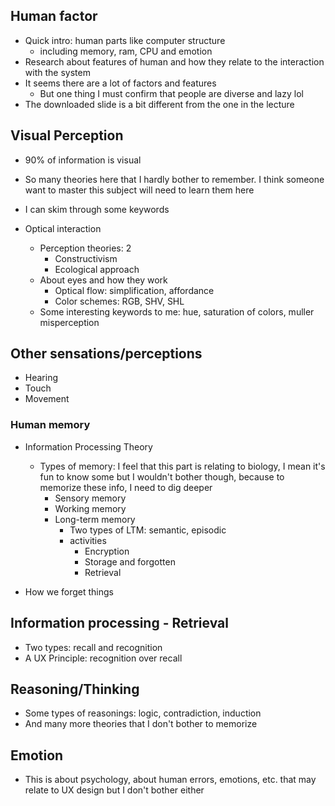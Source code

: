 ## Human factor

- Quick intro: human parts like computer structure
  - including memory, ram, CPU and emotion
- Research about features of human and how they relate to the interaction with the system
- It seems there are a lot of factors and features
  - But one thing I must confirm that people are diverse and lazy lol
- The downloaded slide is a bit different from the one in the lecture

## Visual Perception

- 90% of information is visual
- So many theories here that I hardly bother to remember. I think someone want to master this subject will need to learn them here
- I can skim through some keywords

- Optical interaction
  - Perception theories: 2
    - Constructivism
    - Ecological approach
  - About eyes and how they work
    - Optical flow: simplification, affordance
    - Color schemes: RGB, SHV, SHL
  - Some interesting keywords to me: hue, saturation of colors, muller misperception

## Other sensations/perceptions

- Hearing
- Touch
- Movement

### Human memory

- Information Processing Theory

  - Types of memory: I feel that this part is relating to biology, I mean it's fun to know some but I wouldn't bother though, because to memorize these info, I need to dig deeper
    - Sensory memory
    - Working memory
    - Long-term memory
      - Two types of LTM: semantic, episodic
      - activities
        - Encryption
        - Storage and forgotten
        - Retrieval

- How we forget things

## Information processing - Retrieval

- Two types: recall and recognition
- A UX Principle: recognition over recall

## Reasoning/Thinking

- Some types of reasonings: logic, contradiction, induction
- And many more theories that I don't bother to memorize

## Emotion

- This is about psychology, about human errors, emotions, etc. that may relate to UX design but I don't bother either

